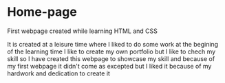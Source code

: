 # Home-page
First webpage created while learning HTML and CSS 

It is created at a leisure time where I liked to do some work at the begining of the learning time 
I like to create my own portfolio but I like to chech my skill so I have created this webpage to showcase my skill and because of my first webpage it didn't come as excepted but I liked it because of my hardwork and dedication to create it  
